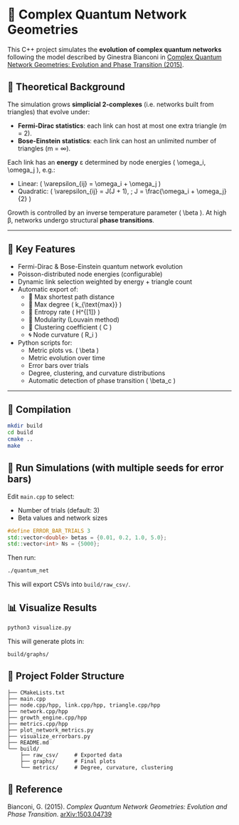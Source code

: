# 🌌 Complex Quantum Network Geometries

This C++ project simulates the **evolution of complex quantum networks** following the model described by Ginestra Bianconi in [Complex Quantum Network Geometries: Evolution and Phase Transition (2015)](https://arxiv.org/abs/1503.04739).

## 📘 Theoretical Background

The simulation grows **simplicial 2-complexes** (i.e. networks built from triangles) that evolve under:
- **Fermi-Dirac statistics**: each link can host at most one extra triangle (m = 2).
- **Bose-Einstein statistics**: each link can host an unlimited number of triangles (m = ∞).

Each link has an **energy** ε determined by node energies \( \omega_i, \omega_j \), e.g.:
- Linear: \( \varepsilon_{ij} = \omega_i + \omega_j \)
- Quadratic: \( \varepsilon_{ij} = J(J + 1), \; J = \frac{\omega_i + \omega_j}{2} \)

Growth is controlled by an inverse temperature parameter \( \beta \). At high β, networks undergo structural **phase transitions**.

---

## 🧠 Key Features

- Fermi-Dirac & Bose-Einstein quantum network evolution
- Poisson-distributed node energies (configurable)
- Dynamic link selection weighted by energy + triangle count
- Automatic export of:
  - 📏 Max shortest path distance
  - 📶 Max degree \( k_{\text{max}} \)
  - 🧠 Entropy rate \( H^{[1]} \)
  - 🧩 Modularity (Louvain method)
  - 🔗 Clustering coefficient \( C \)
  - 🌀 Node curvature \( R_i \)
- Python scripts for:
  - Metric plots vs. \( \beta \)
  - Metric evolution over time
  - Error bars over trials
  - Degree, clustering, and curvature distributions
  - Automatic detection of phase transition \( \beta_c \)

---

## 🔧 Compilation

```bash
mkdir build
cd build
cmake ..
make
```

## 🚀 Run Simulations (with multiple seeds for error bars)

Edit `main.cpp` to select:

- Number of trials (default: 3)
- Beta values and network sizes

```cpp
#define ERROR_BAR_TRIALS 3
std::vector<double> betas = {0.01, 0.2, 1.0, 5.0};
std::vector<int> Ns = {5000};
```

Then run:

```bash
./quantum_net
```

This will export CSVs into `build/raw_csv/`.

## 📊 Visualize Results

```bash
python3 visualize.py
```

This will generate plots in:

```
build/graphs/
```

## 📁 Project Folder Structure

```
├── CMakeLists.txt
├── main.cpp
├── node.cpp/hpp, link.cpp/hpp, triangle.cpp/hpp
├── network.cpp/hpp
├── growth_engine.cpp/hpp
├── metrics.cpp/hpp
├── plot_network_metrics.py
├── visualize_errorbars.py
├── README.md
└── build/
    ├── raw_csv/     # Exported data
    ├── graphs/      # Final plots
    └── metrics/     # Degree, curvature, clustering
```

## 📘 Reference

Bianconi, G. (2015). *Complex Quantum Network Geometries: Evolution and Phase Transition*. [arXiv:1503.04739](https://arxiv.org/pdf/1503.04739)